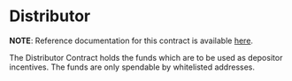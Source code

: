 # Distributor

**NOTE**: Reference documentation for this contract is available [here](https://app.gitbook.com/@anchor-protocol/s/anchor-2/smart-contracts/anchor-token/distributor).

The Distributor Contract holds the funds which are to be used as depositor incentives. The funds
are only spendable by whitelisted addresses.
